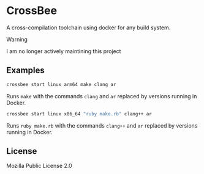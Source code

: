 # CrossBee

A cross-compilation toolchain using docker for any build system.

> [!WARNING]
> I am no longer actively maintining this project

## Examples

```sh
crossbee start linux arm64 make clang ar
```

Runs `make` with the commands `clang` and `ar` replaced by versions running in Docker.

```sh
crossbee start linux x86_64 "ruby make.rb" clang++ ar
```

Runs `ruby make.rb` with the commands `clang++` and `ar` replaced by versions running in Docker.

## License

Mozilla Public License 2.0

